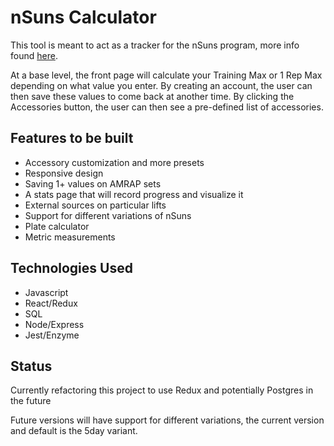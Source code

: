 # nSuns Calculator

This tool is meant to act as a tracker for the nSuns program, more info found [here](http://www.reddit.com/r/nsuns).

At a base level, the front page will calculate your Training Max or 1 Rep Max depending on what value you enter. By creating an account, the user can then save these values to come back at another time. By clicking the Accessories button, the user can then see a pre-defined list of accessories.

## Features to be built

- Accessory customization and more presets
- Responsive design
- Saving 1+ values on AMRAP sets
- A stats page that will record progress and visualize it
- External sources on particular lifts
- Support for different variations of nSuns
- Plate calculator
- Metric measurements

## Technologies Used

- Javascript
- React/Redux
- SQL
- Node/Express
- Jest/Enzyme

## Status

Currently refactoring this project to use Redux and potentially Postgres in the future

Future versions will have support for different variations, the current version and default is the 5day variant.
